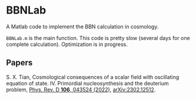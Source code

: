 # BBNLab
A Matlab code to implement the BBN calculation in cosmology.

`BBNLab.m` is the main function. This code is pretty slow (several days for one complete calculation). Optimization is in progress.

## Papers
S. X. Tian, Cosmological consequences of a scalar field with oscillating equation of state. IV. Primordial nucleosynthesis and the deuterium problem, [Phys. Rev. D **106**, 043524 (2022)](https://doi.org/10.1103/PhysRevD.106.043524), [arXiv:2302.12512](https://arxiv.org/abs/2302.12512).

